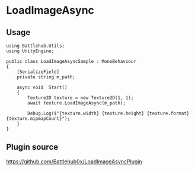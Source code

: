 # LoadImageAsync

## Usage

```
using Battlehub.Utils;
using UnityEngine;

public class LoadImageAsyncSample : MonoBehaviour
{
    [SerializeField]
    private string m_path;
    
    async void  Start()
    {
        Texture2D texture = new Texture2D(1, 1);
        await texture.LoadImageAsync(m_path);

        Debug.Log($"{texture.width} {texture.height} {texture.format} {texture.mipmapCount}");
    }
}
```

## Plugin source
https://github.com/Battlehub0x/LoadImageAsyncPlugin
